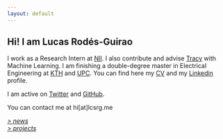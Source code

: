 ```yaml
---
layout: default
---
```


## Hi! I am Lucas Rodés-Guirao

I work as a Research Intern at [NII](www.nii.ac.jp/en/). I also contribute and advise [Tracy](https://www.linkedin.com/company/tracy) with Machine Learning. I am finishing a double-degree master in Electrical Engineering at [KTH](https://www.kth.se/profile/lucasrg/) and [UPC](http://www.upc.edu). You can find here my [CV](files/CV/CV.pdf) and my [Linkedin](http://linkedin.com/in/lucasrodes) profile.

I am active on [Twitter](http://twitter.com/lucasrodesg) and [GitHub](http://github.com/lucasrodes). 


You can contact me at hi[at]lcsrg.me



[*> news*](news.md) <br/>
[*> projects*](projects.md)

